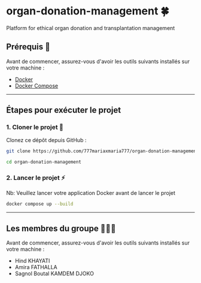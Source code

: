 # organ-donation-management 🍀
Platform for ethical organ donation and transplantation management

## **Prérequis 🤬**
Avant de commencer, assurez-vous d'avoir les outils suivants installés sur votre machine :
- [Docker](https://www.docker.com/get-started)
- [Docker Compose](https://docs.docker.com/compose/install/)

---

## **Étapes pour exécuter le projet**

### **1. Cloner le projet 🚀**
Clonez ce dépôt depuis GitHub :

```bash
git clone https://github.com/777mariaxmaria777/organ-donation-management.git

cd organ-donation-management
```

### **2. Lancer le projet ⚡️**

Nb: Veuillez lancer votre application Docker avant de lancer le projet

```bash
docker compose up --build
```

---

## **Les membres du groupe 🧑🏽‍🎓**
Avant de commencer, assurez-vous d'avoir les outils suivants installés sur votre machine :
- Hind KHAYATI
- Amira FATHALLA
- Sagnol Boutal KAMDEM DJOKO



